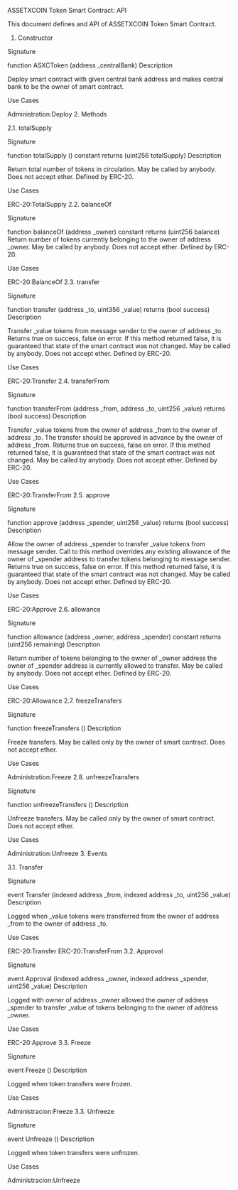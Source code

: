 ASSETXCOIN Token Smart Contract: API

This document defines and API of ASSETXCOIN Token Smart Contract.

1. Constructor

Signature

function ASXCToken (address _centralBank)
Description

Deploy smart contract with given central bank address and makes central bank to be the owner of smart contract.

Use Cases

Administration:Deploy
2. Methods

2.1. totalSupply

Signature

function totalSupply ()
constant returns (uint256 totalSupply)
Description

Return total number of tokens in circulation. May be called by anybody. Does not accept ether. Defined by ERC-20.

Use Cases

ERC-20:TotalSupply
2.2. balanceOf

Signature

function balanceOf (address _owner)
constant returns (uint256 balance)
Return number of tokens currently belonging to the owner of address _owner. May be called by anybody. Does not accept ether. Defined by ERC-20.

Use Cases

ERC-20:BalanceOf
2.3. transfer

Signature

function transfer (address _to, uint356 _value)
returns (bool success)
Description

Transfer _value tokens from message sender to the owner of address _to. Returns true on success, false on error. If this method returned false, it is guaranteed that state of the smart contract was not changed. May be called by anybody. Does not accept ether. Defined by ERC-20.

Use Cases

ERC-20:Transfer
2.4. transferFrom

Signature

function transferFrom (address _from, address _to, uint256 _value)
returns (bool success)
Description

Transfer _value tokens from the owner of address _from to the owner of address _to. The transfer should be approved in advance by the owner of address _from. Returns true on success, false on error. If this method returned false, it is guaranteed that state of the smart contract was not changed. May be called by anybody. Does not accept ether. Defined by ERC-20.

Use Cases

ERC-20:TransferFrom
2.5. approve

Signature

function approve (address _spender, uint256 _value)
returns (bool success)
Description

Allow the owner of address _spender to transfer _value tokens from message sender. Call to this method overrides any existing allowance of the owner of _spender address to transfer tokens belonging to message sender. Returns true on success, false on error. If this method returned false, it is guaranteed that state of the smart contract was not changed. May be called by anybody. Does not accept ether. Defined by ERC-20.

Use Cases

ERC-20:Approve
2.6. allowance

Signature

function allowance (address _owner, address _spender)
constant returns (uint256 remaining)
Description

Return number of tokens belonging to the owner of _owner address the owner of _spender address is currently allowed to transfer. May be called by anybody. Does not accept ether. Defined by ERC-20.

Use Cases

ERC-20:Allowance
2.7. freezeTransfers

Signature

function freezeTransfers ()
Description

Freeze transfers. May be called only by the owner of smart contract. Does not accept ether.

Use Cases

Administration:Freeze
2.8. unfreezeTransfers

Signature

function unfreezeTransfers ()
Description

Unfreeze transfers. May be called only by the owner of smart contract. Does not accept ether.

Use Cases

Administration:Unfreeze
3. Events

3.1. Transfer

Signature

event Transfer (indexed address _from, indexed address _to, uint256 _value)
Description

Logged when _value tokens were transferred from the owner of address _from to the owner of address _to.

Use Cases

ERC-20:Transfer
ERC-20:TransferFrom
3.2. Approval

Signature

event Approval (indexed address _owner, indexed address _spender, uint256 _value)
Description

Logged with owner of address _owner allowed the owner of address _spender to transfer _value of tokens belonging to the owner of address _owner.

Use Cases

ERC-20:Approve
3.3. Freeze

Signature

event Freeze ()
Description

Logged when token transfers were frozen.

Use Cases

Administracion:Freeze
3.3. Unfreeze

Signature

event Unfreeze ()
Description

Logged when token transfers were unfrozen.

Use Cases

Administracion:Unfreeze
